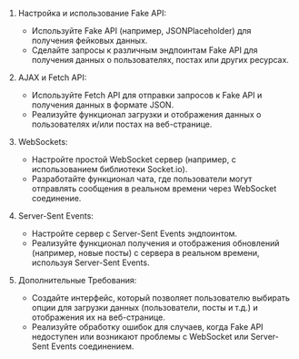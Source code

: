1. Настройка и использование Fake API:
    * Используйте Fake API (например, JSONPlaceholder) для получения фейковых данных.
    * Сделайте запросы к различным эндпоинтам Fake API для получения данных о пользователях, постах или других ресурсах.

2. AJAX и Fetch API:
    * Используйте Fetch API для отправки запросов к Fake API и получения данных в формате JSON.
    * Реализуйте функционал загрузки и отображения данных о пользователях и/или постах на веб-странице.

3. WebSockets:
    * Настройте простой WebSocket сервер (например, с использованием библиотеки Socket.io).
    * Разработайте функционал чата, где пользователи могут отправлять сообщения в реальном времени через WebSocket соединение.

4. Server-Sent Events:
    * Настройте сервер с Server-Sent Events эндпоинтом.
    * Реализуйте функционал получения и отображения обновлений (например, новые посты) с сервера в реальном времени, используя Server-Sent Events.

5. Дополнительные Требования:
    * Создайте интерфейс, который позволяет пользователю выбирать опции для загрузки данных (пользователи, посты и т.д.) и отображения их на веб-странице.
    * Реализуйте обработку ошибок для случаев, когда Fake API недоступен или возникают проблемы с WebSocket или Server-Sent Events соединением.